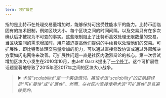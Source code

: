 ```yaml
---
term: 可扩展性
---
```


指的是比特币在处理交易量增加时，能够保持可接受性能水平的能力。比特币面临固有的技术限制，例如区块大小、每个区块之间的时间间隔，以及交易只有在多次确认后才被视为不可变的事实。这些限制阻止了比特币高效处理无限数量的交易。当区块空间的需求增加时，用户被迫提高他们提供的手续费以处理他们的交易。可扩展性，即比特币处理交易量增加的能力，可以通过直接修改协议或通过外部解决方案如闪电网络来改善。可扩展性问题一直是社区内激烈辩论的核心。第一次尝试增加区块大小发生在2010年10月，由Jeff Garzik提出了[一个补丁](https://bitcointalk.org/index.php?topic=1347.0)。这个可扩展性话题显著地导致了2015年至2017年之间的区块大小战争。

> ► *术语“scalabilité”是一个英语借词。英语术语“scalability”的正确翻译是“可扩展性”或“扩展性”。然而，在社区内直接使用术语“可扩展性”是普遍接受的。*